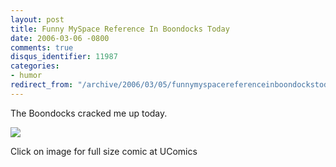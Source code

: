 ```yaml
---
layout: post
title: Funny MySpace Reference In Boondocks Today
date: 2006-03-06 -0800
comments: true
disqus_identifier: 11987
categories:
- humor
redirect_from: "/archive/2006/03/05/funnymyspacereferenceinboondockstoday.aspx/"
---
```


The Boondocks cracked me up today.

[![](http://haacked.com/images/BoondocksMySpace.gif)](http://www.ucomics.com/boondocks/2006/03/06/ "Boondocks 2006-03-06")

Click on image for full size comic at UComics


